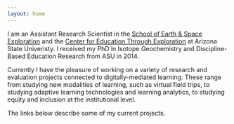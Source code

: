 ```yaml
---
layout: home
---
```


I am an Assistant Research Scientist in the [School of Earth & Space Exploration][sese-site] and the [Center for Education Through Exploration][etx-site] at Arizona State Univeristy. I received my PhD in Isotope Geochemistry and Discipline-Based Education Research from ASU in 2014.

Currently I have the pleasure of working on a variety of research and evaluation projects connected to digitally-mediated learning. These range from studying new modalities of learning, such as virtual field trips, to studying adaptive learning technologies and learning analytics, to studying equity and inclusion at the institutional level.

The links below describe some of my current projects.


[sese-site]: https://sese.asu.edu
[etx-site]: https://etx.asu.edu

